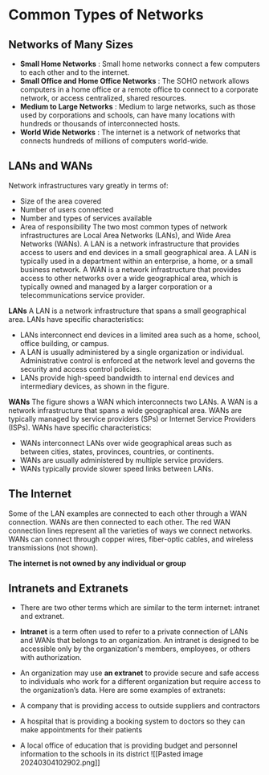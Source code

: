 # Common Types of Networks
## Networks of Many Sizes
- **Small Home Networks** : Small home networks connect a few computers to each other and to the internet.
- **Small Office and Home Office Networks** : The SOHO network allows computers in a home office or a remote office to connect to a corporate network, or access centralized, shared resources.
- **Medium to Large Networks** : Medium to large networks, such as those used by corporations and schools, can have many locations with hundreds or thousands of interconnected hosts.
- **World Wide Networks** : The internet is a network of networks that connects hundreds of millions of computers world-wide.
## LANs and WANs
Network infrastructures vary greatly in terms of:
- Size of the area covered
- Number of users connected
- Number and types of services available
- Area of responsibility
The two most common types of network infrastructures are Local Area Networks (LANs), and Wide Area Networks (WANs). A LAN is a network infrastructure that provides access to users and end devices in a small geographical area. A LAN is typically used in a department within an enterprise, a home, or a small business network. A WAN is a network infrastructure that provides access to other networks over a wide geographical area, which is typically owned and managed by a larger corporation or a telecommunications service provider.

**LANs**
A LAN is a network infrastructure that spans a small geographical area. LANs have specific characteristics:
- LANs interconnect end devices in a limited area such as a home, school, office building, or campus.
- A LAN is usually administered by a single organization or individual. Administrative control is enforced at the network level and governs the security and access control policies.
- LANs provide high-speed bandwidth to internal end devices and intermediary devices, as shown in the figure.

**WANs**
The figure shows a WAN which interconnects two LANs. A WAN is a network infrastructure that spans a wide geographical area. WANs are typically managed by service providers (SPs) or Internet Service Providers (ISPs).
WANs have specific characteristics:
- WANs interconnect LANs over wide geographical areas such as between cities, states, provinces, countries, or continents.
- WANs are usually administered by multiple service providers.
- WANs typically provide slower speed links between LANs.
## The Internet
Some of the LAN examples are connected to each other through a WAN connection. WANs are then connected to each other. The red WAN connection lines represent all the varieties of ways we connect networks. WANs can connect through copper wires, fiber-optic cables, and wireless transmissions (not shown).

**The internet is not owned by any individual or group**

## Intranets and Extranets
- There are two other terms which are similar to the term internet: intranet and extranet.
- **Intranet** is a term often used to refer to a private connection of LANs and WANs that belongs to an organization. An intranet is designed to be accessible only by the organization's members, employees, or others with authorization.

- An organization may use **an extranet** to provide secure and safe access to individuals who work for a different organization but require access to the organization’s data. Here are some examples of extranets:

- A company that is providing access to outside suppliers and contractors
- A hospital that is providing a booking system to doctors so they can make appointments for their patients
- A local office of education that is providing budget and personnel information to the schools in its district
![[Pasted image 20240304102902.png]]
